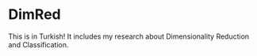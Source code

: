 # DimRed
This is in Turkish! It includes my research about Dimensionality Reduction and Classification.

